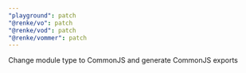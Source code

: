 ```yaml
---
"playground": patch
"@renke/vo": patch
"@renke/vod": patch
"@renke/vommer": patch
---
```


Change module type to CommonJS and generate CommonJS exports
